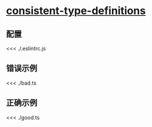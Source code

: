 # [consistent-type-definitions](https://typescript-eslint.io/rules/consistent-type-definitions)

## 配置

<<< ./.eslintrc.js

## 错误示例

<<< ./bad.ts

## 正确示例

<<< ./good.ts
